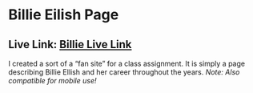 # Billie Eilish Page

## Live Link: [Billie Live Link](https://baelul.github.io/billie-eilish-page/)

I created a sort of a “fan site” for a class assignment. It is simply a page describing Billie EIlish and her career throughout the years. *Note: Also compatible for mobile use!*
